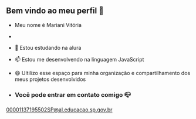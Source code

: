 ## Bem vindo ao meu perfil 👋

- Meu nome é Mariani Vitória
- 
- 💬 Estou estudando na alura
- 📫 Estou me desenvolvendo na linguagem JavaScript
- 😄 Ultilizo esse espaço para minha organização e compartilhamento dos meus projetos desenvolvidos

- ### Você pode entrar em contato comigo 📪

00001137195502SP@al.educacao.sp.gov.br
